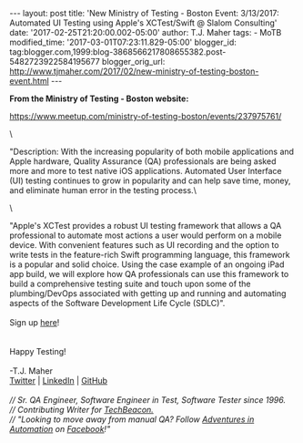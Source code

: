 \-\-- layout: post title: \'New Ministry of Testing - Boston Event:
3/13/2017: Automated UI Testing using Apple's XCTest/Swift @ Slalom
Consulting\' date: \'2017-02-25T21:20:00.002-05:00\' author: T.J. Maher
tags: - MoTB modified\_time: \'2017-03-01T07:23:11.829-05:00\'
blogger\_id:
tag:blogger.com,1999:blog-3868566217808655382.post-5482723922584195677
blogger\_orig\_url:
http://www.tjmaher.com/2017/02/new-ministry-of-testing-boston-event.html
\-\--

<div>

**From the Ministry of Testing - Boston website:**

</div>

<div>

<https://www.meetup.com/ministry-of-testing-boston/events/237975761/>

</div>

<div>

\

</div>

\"Description: With the increasing popularity of both mobile
applications and Apple hardware, Quality Assurance (QA) professionals
are being asked more and more to test native iOS applications. Automated
User Interface (UI) testing continues to grow in popularity and can help
save time, money, and eliminate human error in the testing process.\

<div>

\

</div>

<div>

\"Apple's XCTest provides a robust UI testing framework that allows a QA
professional to automate most actions a user would perform on a mobile
device. With convenient features such as UI recording and the option to
write tests in the feature-rich Swift programming language, this
framework is a popular and solid choice. Using the case example of an
ongoing iPad app build, we will explore how QA professionals can use
this framework to build a comprehensive testing suite and touch upon
some of the plumbing/DevOps associated with getting up and running and
automating aspects of the Software Development Life Cycle (SDLC)\".\
\
Sign up
[here](https://www.meetup.com/ministry-of-testing-boston/events/237975761/)!\
\
\
Happy Testing!\
\
-T.J. Maher\
[Twitter](https://twitter.com/tjmaher1) \| [LinkedIn](https://www.linkedin.com/in/tjmaher1) \| [GitHub](https://github.com/tjmaher)\
\
*// Sr. QA Engineer, Software Engineer in Test, Software Tester since
1996.\
// Contributing Writer
for [TechBeacon.](http://techbeacon.com/contributors/thomas-maher)\
// \"Looking to move away from manual QA? Follow [Adventures in
Automation](http://www.tjmaher.com/) on
[Facebook](https://www.facebook.com/AdventuresInAutomation/)!\"*

</div>
